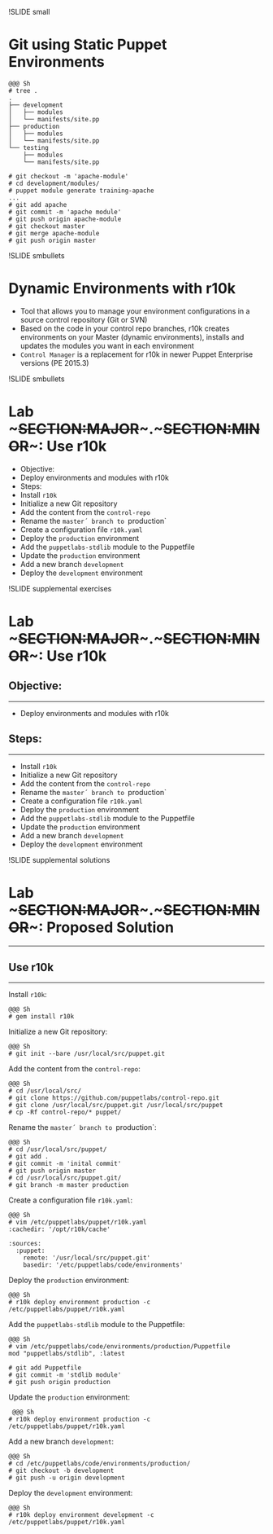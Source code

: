 !SLIDE small
# Git using Static Puppet Environments

    @@@ Sh
    # tree .
    .
    ├── development
    │   ├── modules
    │   └── manifests/site.pp
    ├── production
    │   ├── modules
    │   └── manifests/site.pp
    └── testing
        ├── modules
        └── manifests/site.pp

    # git checkout -m 'apache-module'
    # cd development/modules/
    # puppet module generate training-apache
    ...
    # git add apache
    # git commit -m 'apache module'
    # git push origin apache-module
    # git checkout master
    # git merge apache-module
    # git push origin master


!SLIDE smbullets
# Dynamic Environments with r10k

* Tool that allows you to manage your environment configurations in a source control repository (Git or SVN)
* Based on the code in your control repo branches, r10k creates environments on your Master (dynamic environments), installs and updates the modules you want in each environment
* `Control Manager` is a replacement for r10k in newer Puppet Enterprise versions (PE 2015.3)


!SLIDE smbullets
# Lab ~~~SECTION:MAJOR~~~.~~~SECTION:MINOR~~~: Use r10k

* Objective:
 * Deploy environments and modules with r10k
* Steps:
 * Install `r10k`
 * Initialize a new Git repository
 * Add the content from the `control-repo`
 * Rename the `master´ branch to `production`
 * Create a configuration file `r10k.yaml`
 * Deploy the `production` environment
 * Add the `puppetlabs-stdlib` module to the Puppetfile
 * Update the `production` environment
 * Add a new branch `development`
 * Deploy the `development` environment


!SLIDE supplemental exercises
# Lab ~~~SECTION:MAJOR~~~.~~~SECTION:MINOR~~~: Use r10k

## Objective:

****

* Deploy environments and modules with r10k

## Steps:

****

* Install `r10k`
* Initialize a new Git repository
* Add the content from the `control-repo`
* Rename the `master´ branch to `production`
* Create a configuration file `r10k.yaml`
* Deploy the `production` environment
* Add the `puppetlabs-stdlib` module to the Puppetfile
* Update the `production` environment
* Add a new branch `development`
* Deploy the `development` environment


!SLIDE supplemental solutions
# Lab ~~~SECTION:MAJOR~~~.~~~SECTION:MINOR~~~: Proposed Solution

****

## Use r10k

****

Install `r10k`:

    @@@ Sh
    # gem install r10k

Initialize a new Git repository:

    @@@ Sh
    # git init --bare /usr/local/src/puppet.git

Add the content from the `control-repo`:

    @@@ Sh
    # cd /usr/local/src/
    # git clone https://github.com/puppetlabs/control-repo.git
    # git clone /usr/local/src/puppet.git /usr/local/src/puppet
    # cp -Rf control-repo/* puppet/

Rename the `master´ branch to `production`:

    @@@ Sh
    # cd /usr/local/src/puppet/
    # git add .
    # git commit -m 'inital commit'
    # git push origin master
    # cd /usr/local/src/puppet.git/
    # git branch -m master production

Create a configuration file `r10k.yaml`:

    @@@ Sh
    # vim /etc/puppetlabs/puppet/r10k.yaml
    :cachedir: '/opt/r10k/cache'

    :sources:
      :puppet:
        remote: '/usr/local/src/puppet.git'
        basedir: '/etc/puppetlabs/code/environments'

Deploy the `production` environment:

    @@@ Sh
    # r10k deploy environment production -c /etc/puppetlabs/puppet/r10k.yaml

Add the `puppetlabs-stdlib` module to the Puppetfile:

    @@@ Sh
    # vim /etc/puppetlabs/code/environments/production/Puppetfile
    mod "puppetlabs/stdlib", :latest

    # git add Puppetfile
    # git commit -m 'stdlib module'
    # git push origin production

Update the `production` environment:

     @@@ Sh
    # r10k deploy environment production -c /etc/puppetlabs/puppet/r10k.yaml

Add a new branch `development`:

    @@@ Sh
    # cd /etc/puppetlabs/code/environments/production/
    # git checkout -b development
    # git push -u origin development

Deploy the `development` environment:

    @@@ Sh
    # r10k deploy environment development -c /etc/puppetlabs/puppet/r10k.yaml

